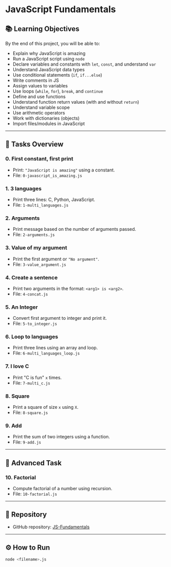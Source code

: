 # JavaScript Fundamentals

## 📚 Learning Objectives

By the end of this project, you will be able to:

- Explain why JavaScript is amazing
- Run a JavaScript script using `node`
- Declare variables and constants with `let`, `const`, and understand `var`
- Understand JavaScript data types
- Use conditional statements (`if`, `if...else`)
- Write comments in JS
- Assign values to variables
- Use loops (`while`, `for`), `break`, and `continue`
- Define and use functions
- Understand function return values (with and without `return`)
- Understand variable scope
- Use arithmetic operators
- Work with dictionaries (objects)
- Import files/modules in JavaScript

---

## 📝 Tasks Overview

### 0. First constant, first print

- Print: `"JavaScript is amazing"` using a constant.
- File: `0-javascript_is_amazing.js`

### 1. 3 languages

- Print three lines: C, Python, JavaScript.
- File: `1-multi_languages.js`

### 2. Arguments

- Print message based on the number of arguments passed.
- File: `2-arguments.js`

### 3. Value of my argument

- Print the first argument or `"No argument"`.
- File: `3-value_argument.js`

### 4. Create a sentence

- Print two arguments in the format: `<arg1> is <arg2>`.
- File: `4-concat.js`

### 5. An Integer

- Convert first argument to integer and print it.
- File: `5-to_integer.js`

### 6. Loop to languages

- Print three lines using an array and loop.
- File: `6-multi_languages_loop.js`

### 7. I love C

- Print "C is fun" `x` times.
- File: `7-multi_c.js`

### 8. Square

- Print a square of size `x` using `X`.
- File: `8-square.js`

### 9. Add

- Print the sum of two integers using a function.
- File: `9-add.js`

---

## 🔁 Advanced Task

### 10. Factorial

- Compute factorial of a number using recursion.
- File: `10-factorial.js`

---

## 📂 Repository

- GitHub repository: [JS-Fundamentals](https://github.com/Otavie/JS-Fundamentals)

---

## ⚙️ How to Run

```bash
node <filename>.js
```
